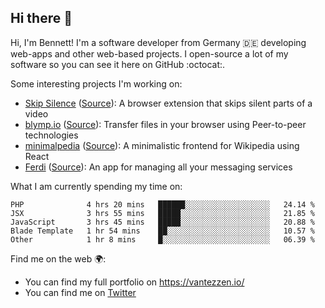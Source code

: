 ## Hi there 👋

Hi, I'm Bennett! I'm a software developer from Germany 🇩🇪 developing web-apps and other web-based projects. I open-source a lot of my software so you can see it here on GitHub :octocat:.

Some interesting projects I'm working on:
- [Skip Silence](https://chrome.google.com/webstore/detail/skip-silence/fhdmkhbefcbhakffdihhceaklaigdllh) ([Source](https://github.com/vantezzen/skip-silence)): A browser extension that skips silent parts of a video
- [blymp.io](https://blymp.io) ([Source](https://github.com/vantezzen/blymp-io)): Transfer files in your browser using Peer-to-peer technologies
- [minimalpedia](https://minimalpedia.vantezzen.io/) ([Source](https://github.com/vantezzen/minimalpedia)): A minimalistic frontend for Wikipedia using React
- [Ferdi](https://getferdi.com) ([Source](https://github.com/getferdi/ferdi)): An app for managing all your messaging services

What I am currently spending my time on:
<!--START_SECTION:waka-->
```text
PHP              4 hrs 20 mins   ██████░░░░░░░░░░░░░░░░░░░   24.14 % 
JSX              3 hrs 55 mins   █████░░░░░░░░░░░░░░░░░░░░   21.85 % 
JavaScript       3 hrs 45 mins   █████░░░░░░░░░░░░░░░░░░░░   20.88 % 
Blade Template   1 hr 54 mins    ██░░░░░░░░░░░░░░░░░░░░░░░   10.57 % 
Other            1 hr 8 mins     █░░░░░░░░░░░░░░░░░░░░░░░░   06.39 %
```
<!--END_SECTION:waka-->

Find me on the web 🌍:
- You can find my full portfolio on <https://vantezzen.io/>
- You can find me on [Twitter](https://twitter.com/vantezzen)

<!--
**vantezzen/vantezzen** is a ✨ _special_ ✨ repository because its `README.md` (this file) appears on your GitHub profile.

Here are some ideas to get you started:

- 🔭 I’m currently working on ...
- 🌱 I’m currently learning ...
- 👯 I’m looking to collaborate on ...
- 🤔 I’m looking for help with ...
- 💬 Ask me about ...
- 📫 How to reach me: ...
- 😄 Pronouns: ...
- ⚡ Fun fact: ...
-->
